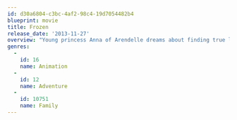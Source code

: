 ```yaml
---
id: d30a6804-c3bc-4af2-98c4-19d7054482b4
blueprint: movie
title: Frozen
release_date: '2013-11-27'
overview: "Young princess Anna of Arendelle dreams about finding true love at her sister Elsa’s coronation. Fate takes her on a dangerous journey in an attempt to end the eternal winter that has fallen over the kingdom. She's accompanied by ice delivery man Kristoff, his reindeer Sven, and snowman Olaf. On an adventure where she will find out what friendship, courage, family, and true love really means."
genres:
  -
    id: 16
    name: Animation
  -
    id: 12
    name: Adventure
  -
    id: 10751
    name: Family
---
```

